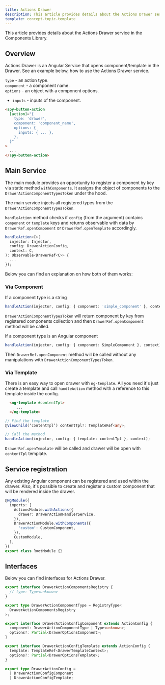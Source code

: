 ```yaml
---
title: Actions Drawer
description: This article provides details about the Actions Drawer service in the Components Library.
template: concept-topic-template
---
```


This article provides details about the Actions Drawer service in the Components Library.

## Overview

Actions Drawer is an Angular Service that opens component/template in the Drawer.
See an example below, how to use the Actions Drawer service.

`type` - an action type.  
`component` - a component name.  
`options` - an object with a component options.  
  - `inputs` - inputs of the component.  

```html
<spy-button-action
  [action]="{
    type: 'drawer',
    component: 'component_name',
    options: {
      inputs: { ... },
    },
  }"
>
  ...
</spy-button-action>
```

## Main Service

The main module provides an opportunity to register a component by key via static method `withComponents`. 
It assigns the object of components to the `DrawerActionComponentTypesToken` under the hood.

The main service injects all registered types from the `DrawerActionComponentTypesToken`.

`handleAction` method checks if `config` (from the argument) contains `component` or `template` keys and returns observable 
with data by `DrawerRef.openComponent` or `DrawerRef.openTemplate` accordingly.

```ts
handleAction<C>(
  injector: Injector,
  config: DrawerActionConfig,
  context: C,
): Observable<DrawerRef<C>> {
  ...
});
```

Below you can find an explanation on how both of them works:

### Via Component

If a component type is a string

```ts
handleAction(injector, config: { component: 'simple_component' }, context);
```

`DrawerActionComponentTypesToken` will return component by key from registered components collection 
and then `DrawerRef.openComponent` method will be called.

If a component type is an Angular component

```ts
handleAction(injector, config: { component: SimpleComponent }, context);
```

Then `DrawerRef.openComponent` method will be called without any manipulations with `DrawerActionComponentTypesToken`.

### Via Template

There is an easy way to open drawer with `ng-template`. All you need it's just create a template and call 
`handleAction` method with a reference to this template inside the config.

```html
  <ng-template #contentTpl>
     ...
  </ng-template>
```

```ts
// Find the template
@ViewChild(‘contentTpl’) contentTpl?: TemplateRef<any>;

// Call the method 
handleAction(injector, config: { template: contentTpl }, context);
```

`DrawerRef.openTemplate` will be called and drawer will be open with `contentTpl` template.

## Service registration

Any existing Angular component can be registered and used within the drawer.
Also, it's possible to create and register a custom component that will be rendered inside the drawer.

```ts
@NgModule({
  imports: [
    ActionsModule.withActions({
      drawer: DrawerActionHandlerService,
    }),
    DrawerActionModule.withComponents({
      'custom': CustomComponent,
    }),
    CustomModule,
  ],
})
export class RootModule {}
```

## Interfaces

Below you can find interfaces for Actions Drawer.

```ts
export interface DrawerActionComponentsRegistry {
  // type: Type<unknown>
}

export type DrawerActionComponentType = RegistryType<
  DrawerActionComponentsRegistry
>;

export interface DrawerActionConfigComponent extends ActionConfig {
  component: DrawerActionComponentType | Type<unknown>;
  options?: Partial<DrawerOptionsComponent>;
}

export interface DrawerActionConfigTemplate extends ActionConfig {
  template: TemplateRef<DrawerTemplateContext>;
  options?: Partial<DrawerOptionsTemplate>;
}

export type DrawerActionConfig =
  | DrawerActionConfigComponent
  | DrawerActionConfigTemplate;
```
